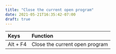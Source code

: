 ```yaml
---
title: "Close the current open program"
date: 2021-05-21T16:35:42-07:00
draft: true
---
```


| Keys                       | Function                                               |
|:---------------------------|:-------------------------------------------------------| 
| Alt + F4                   | Close the current open program                         |
